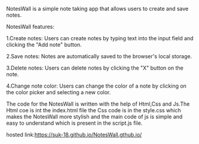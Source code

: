 NotesWall is a simple note taking app that allows users to create and save notes.

NotesWall features:

 1.Create notes: Users can create notes by typing text into the input field and clicking the "Add note" button.

 2.Save notes: Notes are automatically saved to the browser's local storage.

 3.Delete notes: Users can delete notes by clicking the "X" button on the note.

 4.Change note color: Users can change the color of a note by clicking on the color picker and selecting a new color.

 The code for the NotesWall is written with the help of Html,Css and Js.The Html coe is int the index.html file the Css code is in the style.css 
 which makes the NotesWall more stylish and the main code of js is simple and easy to understand which is present in the script.js file.

 hosted link:https://suk-18.github.io/NotesWall.gthub.io/
